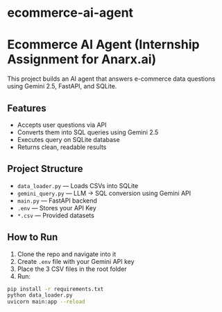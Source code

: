 # ecommerce-ai-agent

#  Ecommerce AI Agent (Internship Assignment for Anarx.ai)

This project builds an AI agent that answers e-commerce data questions using Gemini 2.5, FastAPI, and SQLite.

##  Features

- Accepts user questions via API
- Converts them into SQL queries using Gemini 2.5
- Executes query on SQLite database
- Returns clean, readable results

##  Project Structure

- `data_loader.py` — Loads CSVs into SQLite
- `gemini_query.py` — LLM → SQL conversion using Gemini API
- `main.py` — FastAPI backend
- `.env` — Stores your API Key
- `*.csv` — Provided datasets

##  How to Run

1. Clone the repo and navigate into it
2. Create `.env` file with your Gemini API key
3. Place the 3 CSV files in the root folder
4. Run:

```bash
pip install -r requirements.txt
python data_loader.py
uvicorn main:app --reload
